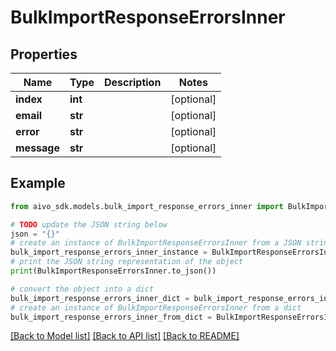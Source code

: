 # BulkImportResponseErrorsInner

## Properties

Name | Type | Description | Notes
------------ | ------------- | ------------- | -------------
**index** | **int** |  | [optional]
**email** | **str** |  | [optional]
**error** | **str** |  | [optional]
**message** | **str** |  | [optional]

## Example

```python
from aivo_sdk.models.bulk_import_response_errors_inner import BulkImportResponseErrorsInner

# TODO update the JSON string below
json = "{}"
# create an instance of BulkImportResponseErrorsInner from a JSON string
bulk_import_response_errors_inner_instance = BulkImportResponseErrorsInner.from_json(json)
# print the JSON string representation of the object
print(BulkImportResponseErrorsInner.to_json())

# convert the object into a dict
bulk_import_response_errors_inner_dict = bulk_import_response_errors_inner_instance.to_dict()
# create an instance of BulkImportResponseErrorsInner from a dict
bulk_import_response_errors_inner_from_dict = BulkImportResponseErrorsInner.from_dict(bulk_import_response_errors_inner_dict)
```

[[Back to Model list]](../README.md#documentation-for-models) [[Back to API list]](../README.md#documentation-for-api-endpoints) [[Back to README]](../README.md)
